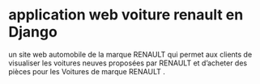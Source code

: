 # application web voiture renault en Django
un site web automobile de la marque RENAULT qui permet aux clients de visualiser les voitures neuves proposées par RENAULT et d’acheter des pièces pour les  Voitures de marque RENAULT .
